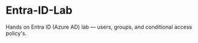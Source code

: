 # Entra-ID-Lab
Hands on Entra ID (Azure AD) lab — users, groups, and conditional access policy's.  
